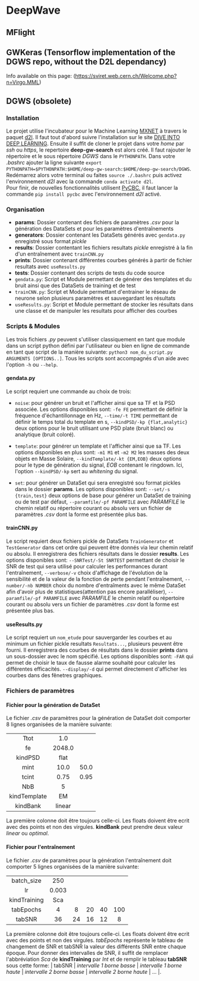 # DeepWave

## MFlight

## GWKeras (Tensorflow implementation of the DGWS repo, without the D2L dependancy)

Info available on this page: (https://sviret.web.cern.ch/Welcome.php?n=Virgo.MML)

## DGWS (obsolete)
  
### Installation
    
Le projet utilise l'incubateur pour le Machine Learning [MXNET](https://mxnet.apache.org/versions/1.9.1/) à travers le paquet [d2l](https://d2l.ai/).
Il faut tout d'abord suivre l'installation sur le site [DIVE INTO DEEP LEARNING](https://d2l.ai/chapter_installation/index.html).
Ensuite il suffit de cloner le projet dans votre *home* par *ssh* ou *https*, le repertoire **deep-gw-search** est alors créé.
Il faut rajouter le répertoire et le sous répertoire *DGWS* dans le `PYTHONPATH`. Dans votre *.bashrc* ajouter la ligne suivante `export PYTHONPATH=$PYTHONPATH:$HOME/deep-gw-search:$HOME/deep-gw-search/DGWS`. Redémarrez alors votre terminal ou faites `source ./.bashrc` puis activez l'environnement *d2l* avec la commande `conda activate d2l`.  
Pour finir, de nouvelles fonctionnalités utilisent [PyCBC](https://github.com/gwastro/pycbc), il faut lancer la commande `pip install pycbc` avec l'environnement *d2l* activé.
  
### Organisation
  
* **params**: Dossier contenant des fichiers de paramètres *.csv* pour la génération des DataSets et pour les paramètres d'entraînements
* **generators**: Dossier contenant les DataSets générés avec `gendata.py` enregistré sous format *pickle*
* **results**: Dossier contentant les fichiers resultats *pickle* enregistré à la fin d'un entraînement avec `trainCNN.py`
* **prints**: Dossier contenant différentes courbes générés à partir de fichier resultats avec `useResults.py`
* **tests**: Dossier contenant des scripts de tests du code source
* `gendata.py`: Script et Module permettant de générer des templates et du bruit ainsi que des DataSets de training et de test 
* `trainCNN.py`: Script et Module permettant d'entrainer le réseau de neurone selon plusieurs paramètres et sauvegardant les résultats
* `useResults.py`: Script et Module permettant de stocker les résultats dans une classe et de manipuler les resultats pour afficher des courbes
  
### Scripts & Modules 
  
Les trois fichiers *.py* peuvent s'utiliser classiquement en tant que module dans un script python défini par l'utilisateur ou 
bien en ligne de commande en tant que script de la manière suivante: `python3 nom_du_script.py ARGUMENTS [OPTIONS..]`.
Tous les scripts sont accompagnés d'un aide avec l'option `-h` ou `--help`.
  
#### gendata.py
  
Le script requiert une commande au choix de trois:
* `noise`: pour générer un bruit et l'afficher ainsi que sa TF et la PSD associée. Les options disponibles sont:
`-fe FE` permettant de définir la fréquence d'échantillonnage en Hz,
`--time/-t TIME` permettant de définir le temps total du template en s,
`--kindPSD/-kp {flat,analytic}` deux options pour le bruit utilisant une PSD plate (bruit blanc) ou analytique (bruit coloré).

* `template`: pour générer un template et l'afficher ainsi que sa TF. Les options disponibles en plus sont:
`-m1 M1` et `-m2 M2` les masses des deux objets en Masse Solaire,
`--kindTemplate/-kt {EM,EOB}` deux options pour le type de génération du signal, *EOB* contenant le ringdown.
Ici, l'option `--kindPSD/-kp` sert au *whitening* du signal.

* `set`: pour générer un DataSet qui sera enregistré sou format pickles dans le dossier **params**. Les options disponibles sont:
`--set/-s {train,test}` deux options de base pour générer un DataSet de training ou de test par défaut,
`--paramfile/-pf PARAMFILE` avec *PARAMFILE* le chemin relatif ou répertoire courant ou absolu vers un fichier de paramètres *.csv* dont la forme est présentée plus bas.
  
#### trainCNN.py
  
Le script requiert deux fichiers pickle de DataSets `TrainGenerator` et `TestGenerator` dans cet ordre qui peuvent être donnés via leur chemin relatif ou absolu. 
Il enregistrera des fichiers résultats dans le dossier **results**.
Les options disponibles sont:
`--SNRTest/-St SNRTEST` permettant de choisir le SNR de test qui sera utilisé pour calculer les performances durant l'entraînement,
`--verbose/-v` choix d'affichage de l'évolution de la sensibilité et de la valeur de la fonction de perte pendant l'entraînement,
`--number/-nb NUMBER` choix du nombre d'entraîments avec le même DataSet afin d'avoir plus de statistiques(attention pas encore paralléliser),
`--paramfile/-pf PARAMFILE` avec *PARAMFILE* le chemin relatif ou répertoire courant ou absolu vers un fichier de paramètres *.csv* dont la forme est présentée plus bas.
  
#### useResults.py
  
Le script requiert un `nom_etude` pour sauvergarder les courbes et au minimum un fichier pickle resultats `Resultats...`, plusieurs peuvent être fourni.
Il enregistrera des courbes de résultats dans le dossier **prints** dans un sous-dossier avec le nom spécifié.
Les options disponibles sont:
`-FAR` qui permet de choisir le taux de fausse alarme souhaité pour calculer les différentes efficacités.
`--display/-d` qui permet directement d'afficher les courbes dans des fênetres graphiques.
  
### Fichiers de paramètres

#### Fichier pour la génération de DataSet
Le fichier *.csv* de paramètres pour la génération de DataSet doit comporter 8 lignes organisées de la manière suivante:

| | | |
| :----: | :---: | :---: |
| Ttot | 1.0 |   |
| fe | 2048.0 |   |
| kindPSD | flat |   |
| mint | 10.0 | 50.0  |
| tcint | 0.75 | 0.95  |
| NbB | 5 |   |
| kindTemplate | EM | |
| kindBank | linear | |

La première colonne doit être toujours celle-ci. Les floats doivent être ecrit avec des points et non des virgules.
**kindBank** peut prendre deux valeur *linear* ou *optimal*.
  
#### Fichier pour l'entraînement
Le fichier *.csv* de paramètres pour la génération l'entraînement doit comporter 5 lignes organisées de la manière suivante:

| | | | | | |
| :----: | :---: | :---: | :---: | :---: | :---: |
| batch_size | 250 | | | | |
| lr | 0.003 | | | | |
| kindTraining | Sca | | | | |
| tabEpochs | 4 | 8 | 20 | 40 | 100 |
| tabSNR | 36 | 24 | 16 | 12 | 8 |

La première colonne doit être toujours celle-ci. Les floats doivent être ecrit avec des points et non des virgules. *tabEpochs* représente le tableau de changement de SNR et tabSNR la valeur des différents SNR entre chaque époque. Pour donner des intervalles de SNR, il suffit de remplacer l'abbréviation *Sca* de **kindTraining** par *Int* et de remplir le tableau **tabSNR** sous cette forme: | tabSNR | *intervalle 1 borne basse* | *intervalle 1 borne haute* | *intervalle 2 borne basse* | *intervalle 2 borne haute* | ... |.  

